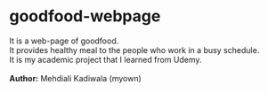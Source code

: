 # goodfood-webpage

It is a web-page of goodfood.
<br>
It provides healthy meal to the people who work in a busy schedule.
<br>It is my academic project that I learned from Udemy.
<br><br>
<strong>Author:</strong> Mehdiali Kadiwala (myown)
